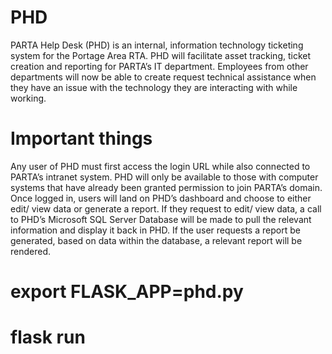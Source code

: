 # PHD
PARTA Help Desk (PHD) is an internal, information technology ticketing system for the Portage Area RTA. PHD will facilitate asset tracking, ticket creation and reporting for PARTA’s IT department. Employees from other departments will now be able to create request technical assistance when they have an issue with the technology they are interacting with while working.  
# Important things
Any user of PHD must first access the login URL while also connected to PARTA’s intranet system. PHD will only be available to those with computer systems that have already been granted permission to join PARTA’s domain. Once logged in, users will land on PHD’s dashboard and choose to either edit/ view data or generate a report. If they request to edit/ view data, a call to PHD’s Microsoft SQL Server Database will be made to pull the relevant information and display it back in PHD. If the user requests a report be generated, based on data within the database, a relevant report will be rendered.
# export FLASK_APP=phd.py
# flask run

